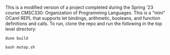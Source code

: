 This is a modified version of a project completed during the Spring '23 course CMSC330: Organization of Programming Languages. This is a "mini" OCaml REPL that supports let bindings, arithmetic, booleans, and function definitions and calls.
To run, clone the repo and run the following in the top level directory:

```dune build```

```bash mutop.sh```
